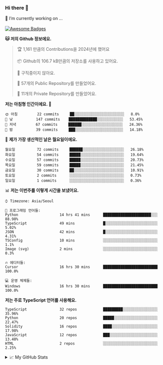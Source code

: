 ### Hi there 👋 
🔭 I’m currently working on ... </br></br>
[![Awesome Badges](https://img.shields.io/badge/Introduce-EN-green.svg)](https://github.com/tlatkdgus1/tlatkdgus1/blob/main/README.md.en)

<!--START_SECTION:waka-->
**🐱 저의 Github 정보에요.** 

> 🏆 1,161 만큼의 Contributions을 2024년에 했어요
 > 
> 📦 Github의 106.7 kB만큼의 저장소를 사용하고 있어요. 
 > 
> 🚫 구직중이지 않아요.
 > 
> 📜 57개의 Public Repository를 만들었어요. 
 > 
> 🔑 11개의 Private Repository를 만들었어요.  

**저는 아침형 인간이에요. 🐤** 

```text
🌞 아침         22 commits     ██░░░░░░░░░░░░░░░░░░░░░░░   8.0% 
🌆 낮　         147 commits    █████████████░░░░░░░░░░░░   53.45% 
🌃 저녁         67 commits     ██████░░░░░░░░░░░░░░░░░░░   24.36% 
🌙 밤　         39 commits     ███░░░░░░░░░░░░░░░░░░░░░░   14.18%

```
📅 **제가 가장 생산적인 날은 월요일이에요.** 

```text
월요일          72 commits     ██████░░░░░░░░░░░░░░░░░░░   26.18% 
화요일          54 commits     █████░░░░░░░░░░░░░░░░░░░░   19.64% 
수요일          57 commits     █████░░░░░░░░░░░░░░░░░░░░   20.73% 
목요일          59 commits     █████░░░░░░░░░░░░░░░░░░░░   21.45% 
금요일          30 commits     ██░░░░░░░░░░░░░░░░░░░░░░░   10.91% 
토요일          2 commits      ░░░░░░░░░░░░░░░░░░░░░░░░░   0.73% 
일요일          1 commits      ░░░░░░░░░░░░░░░░░░░░░░░░░   0.36%

```


📊 **저는 이번주를 이렇게 시간을 보냈어요.** 

```text
⌚︎ Timezone: Asia/Seoul

💬 프로그래밍 언어들: 
Python                   14 hrs 41 mins      ██████████████████████░░░   88.98% 
TypeScript               49 mins             █░░░░░░░░░░░░░░░░░░░░░░░░   5.02% 
JSON                     42 mins             █░░░░░░░░░░░░░░░░░░░░░░░░   4.31% 
TSConfig                 10 mins             ░░░░░░░░░░░░░░░░░░░░░░░░░   1.1% 
Image (svg)              2 mins              ░░░░░░░░░░░░░░░░░░░░░░░░░   0.3%

🔥 에디터들: 
Cursor                   16 hrs 30 mins      █████████████████████████   100.0%

💻 운영 체제들: 
Windows                  16 hrs 30 mins      █████████████████████████   100.0%

```

**저는 주로 TypeScript 언어를 사용해요.** 

```text
TypeScript               32 repos            █████████░░░░░░░░░░░░░░░░   35.96% 
Python                   20 repos            █████░░░░░░░░░░░░░░░░░░░░   22.47% 
Solidity                 16 repos            ████░░░░░░░░░░░░░░░░░░░░░   17.98% 
JavaScript               12 repos            ███░░░░░░░░░░░░░░░░░░░░░░   13.48% 
HTML                     2 repos             ░░░░░░░░░░░░░░░░░░░░░░░░░   2.25%

```



<!--END_SECTION:waka-->

<details>
<summary>📈 My GitHub Stats</summary>
<p align="center"> <img src="https://github-readme-stats.vercel.app/api?username=tlatkdgus1&show_icons=true" alt="tlatkdgus1" />
</details>
